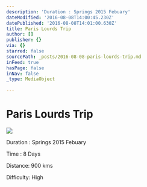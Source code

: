 ```yaml
---
description: 'Duration : Springs 2015 Febuary'
dateModified: '2016-08-08T14:00:45.230Z'
datePublished: '2016-08-08T14:01:00.630Z'
title: Paris Lourds Trip
author: []
publisher: {}
via: {}
starred: false
sourcePath: _posts/2016-08-08-paris-lourds-trip.md
inFeed: true
hasPage: false
inNav: false
_type: MediaObject

---
```

# Paris Lourds Trip
![](https://the-grid-user-content.s3-us-west-2.amazonaws.com/ea3b2287-c990-48cf-8ac5-7e8ec738655c.jpg)

Duration : Springs 2015 Febuary

Time : 8 Days

Distance: 900 kms

Difficulty: High